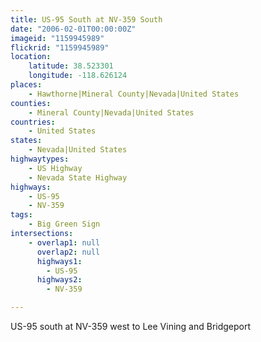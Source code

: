 ```yaml
---
title: US-95 South at NV-359 South
date: "2006-02-01T00:00:00Z"
imageid: "1159945989"
flickrid: "1159945989"
location:
    latitude: 38.523301
    longitude: -118.626124
places:
    - Hawthorne|Mineral County|Nevada|United States
counties:
    - Mineral County|Nevada|United States
countries:
    - United States
states:
    - Nevada|United States
highwaytypes:
    - US Highway
    - Nevada State Highway
highways:
    - US-95
    - NV-359
tags:
    - Big Green Sign
intersections:
    - overlap1: null
      overlap2: null
      highways1:
        - US-95
      highways2:
        - NV-359

---
```

US-95 south at NV-359 west to Lee Vining and Bridgeport